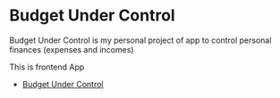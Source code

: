 # Budget Under Control
Budget Under Control is my personal project of app to control personal finances (expenses and incomes)

This is frontend App

- [Budget Under Control](https://github.com/lswiderski/budget-under-control)